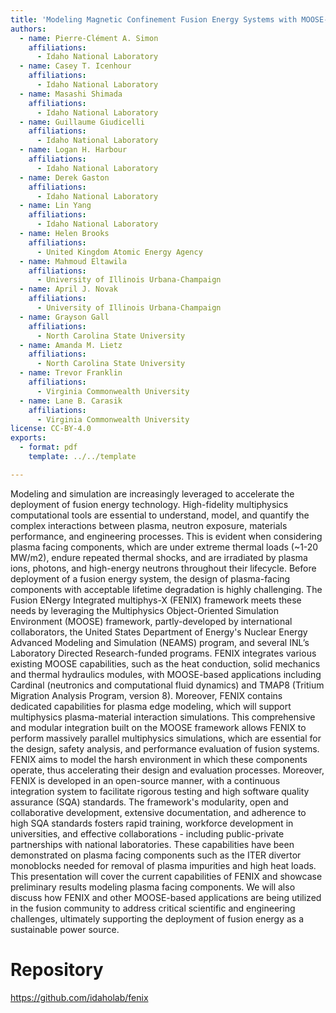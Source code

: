 ```yaml
---
title: 'Modeling Magnetic Confinement Fusion Energy Systems with MOOSE-based Capabilities'
authors:
  - name: Pierre-Clément A. Simon
    affiliations:
      - Idaho National Laboratory
  - name: Casey T. Icenhour
    affiliations:
      - Idaho National Laboratory
  - name: Masashi Shimada
    affiliations:
      - Idaho National Laboratory
  - name: Guillaume Giudicelli
    affiliations:
      - Idaho National Laboratory
  - name: Logan H. Harbour
    affiliations:
      - Idaho National Laboratory
  - name: Derek Gaston
    affiliations:
      - Idaho National Laboratory
  - name: Lin Yang
    affiliations:
      - Idaho National Laboratory
  - name: Helen Brooks
    affiliations:
      - United Kingdom Atomic Energy Agency
  - name: Mahmoud Eltawila
    affiliations:
      - University of Illinois Urbana-Champaign
  - name: April J. Novak
    affiliations:
      - University of Illinois Urbana-Champaign
  - name: Grayson Gall
    affiliations:
      - North Carolina State University
  - name: Amanda M. Lietz
    affiliations:
      - North Carolina State University
  - name: Trevor Franklin
    affiliations:
      - Virginia Commonwealth University
  - name: Lane B. Carasik
    affiliations:
      - Virginia Commonwealth University
license: CC-BY-4.0
exports:
  - format: pdf
    template: ../../template

---
```


Modeling and simulation are increasingly leveraged to accelerate the deployment of fusion energy technology. High-fidelity multiphysics computational tools are essential to understand, model, and quantify the complex interactions between plasma, neutron exposure, materials performance, and engineering processes. This is evident when considering plasma facing components, which are under extreme thermal loads (~1-20 MW/m2), endure repeated thermal shocks, and are irradiated by plasma ions, photons, and high-energy neutrons throughout their lifecycle. Before deployment of a fusion energy system, the design of plasma-facing components with acceptable lifetime degradation is highly challenging.
The Fusion ENergy Integrated multiphys-X (FENIX) framework meets these needs by leveraging the Multiphysics Object-Oriented Simulation Environment (MOOSE) framework, partly-developed by international collaborators, the United States Department of Energy's Nuclear Energy Advanced Modeling and Simulation (NEAMS) program, and several INL’s Laboratory Directed Research-funded programs. FENIX integrates various existing MOOSE capabilities, such as the heat conduction, solid mechanics and thermal hydraulics modules, with MOOSE-based applications including Cardinal (neutronics and computational fluid dynamics) and TMAP8 (Tritium Migration Analysis Program, version 8). Moreover, FENIX contains dedicated capabilities for plasma edge modeling, which will support multiphysics plasma-material interaction simulations. This comprehensive and modular integration built on the MOOSE framework allows FENIX to perform massively parallel multiphysics simulations, which are essential for the design, safety analysis, and performance evaluation of fusion systems. FENIX aims to model the harsh environment in which these components operate, thus accelerating their design and evaluation processes. Moreover, FENIX is developed in an open-source manner, with a continuous integration system to facilitate rigorous testing and high software quality assurance (SQA) standards. The framework's modularity, open and collaborative development, extensive documentation, and adherence to high SQA standards fosters rapid training, workforce development in universities, and effective collaborations - including public-private partnerships with national laboratories. These capabilities have been demonstrated on plasma facing components such as the ITER divertor monoblocks needed for removal of plasma impurities and high heat loads.
This presentation will cover the current capabilities of FENIX and showcase preliminary results modeling plasma facing components. We will also discuss how FENIX and other MOOSE-based applications are being utilized in the fusion community to address critical scientific and engineering challenges, ultimately supporting the deployment of fusion energy as a sustainable power source.


# Repository
https://github.com/idaholab/fenix

